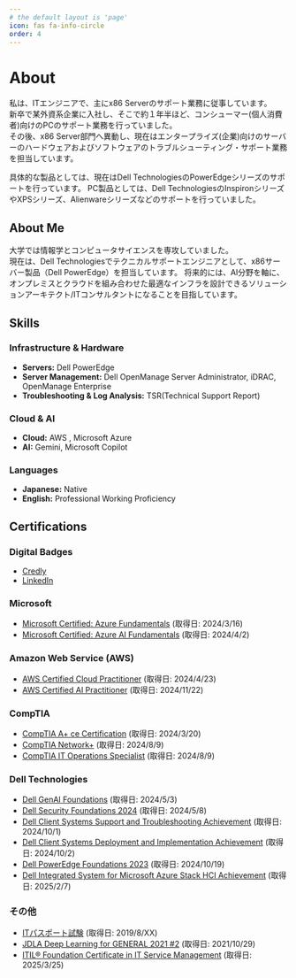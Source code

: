 ```yaml
---
# the default layout is 'page'
icon: fas fa-info-circle
order: 4
---
```


# About

私は、ITエンジニアで、主にx86 Serverのサポート業務に従事しています。\
新卒で某外資系企業に入社し、そこで約１年半ほど、コンシューマー(個人消費者)向けのPCのサポート業務を行っていました。\
その後、x86 Server部門へ異動し、現在はエンタープライズ(企業)向けのサーバーのハードウェアおよびソフトウェアのトラブルシューティング・サポート業務を担当しています。

具体的な製品としては、現在はDell TechnologiesのPowerEdgeシリーズのサポートを行っています。
PC製品としては、Dell TechnologiesのInspironシリーズやXPSシリーズ、Alienwareシリーズなどのサポートを行っていました。

## About Me

大学では情報学とコンピュータサイエンスを専攻していました。\
現在は、Dell Technologiesでテクニカルサポートエンジニアとして、x86サーバー製品（Dell PowerEdge）を担当しています。
将来的には、AI分野を軸に、オンプレミスとクラウドを組み合わせた最適なインフラを設計できるソリューションアーキテクト/ITコンサルタントになることを目指しています。

## Skills

### Infrastructure & Hardware
- **Servers:** Dell PowerEdge 
- **Server Management:** Dell OpenManage Server Administrator, iDRAC, OpenManage Enterprise
- **Troubleshooting & Log Analysis:** TSR(Technical Support Report)

### Cloud & AI
- **Cloud:** AWS , Microsoft Azure
- **AI:** Gemini, Microsoft Copilot

### Languages
- **Japanese:** Native 
- **English:** Professional Working Proficiency 

## Certifications

### Digital Badges
* [Credly](https://www.credly.com/users/shoma-8uma)
* [LinkedIn](https://www.linkedin.com/in/shoma8uma)

### Microsoft
* [Microsoft Certified: Azure Fundamentals](https://learn.microsoft.com/ja-jp/credentials/certifications/azure-fundamentals/?practice-assessment-type=certification) (取得日: 2024/3/16)
* [Microsoft Certified: Azure AI Fundamentals](https://learn.microsoft.com/ja-jp/credentials/certifications/azure-ai-fundamentals/?practice-assessment-type=certification) (取得日: 2024/4/2)

### Amazon Web Service (AWS)
* [AWS Certified Cloud Practitioner](https://aws.amazon.com/certification/certified-cloud-practitioner/) (取得日: 2024/4/23)
* [AWS Certified AI Practitioner](https://aws.amazon.com/certification/certified-ai-practitioner/) (取得日: 2024/11/22)

### CompTIA
* [CompTIA A+ ce Certification](https://www.comptia.org/certifications/a) (取得日: 2024/3/20)
* [CompTIA Network+](https://www.comptia.org/certifications/network) (取得日: 2024/8/9)
* [CompTIA IT Operations Specialist](https://development-comptiawebsite.azurewebsites.net/certifications/which-certification/stackable-certifications) (取得日: 2024/8/9)

### Dell Technologies
* [Dell GenAI Foundations](https://learning.dell.com/content/dell/ja-jp/home/certification-overview/available-exams/gen-ai-foundations.html) (取得日: 2024/5/3)
* [Dell Security Foundations 2024](https://learning.dell.com/content/dell/ja-jp/home/certification-overview/available-exams/security-foundations.html) (取得日: 2024/5/8)
* [Dell Client Systems Support and Troubleshooting Achievement](https://learning.dell.com/content/dell/ja-jp/home/certification-overview/available-exams/dell-client-systems-support-and-troubleshooting-.html) (取得日: 2024/10/1)
* [Dell Client Systems Deployment and Implementation Achievement](https://learning.dell.com/content/dell/en-us/home/certification-overview/available-exams/dell-client-systems-deployment-and-implementation-achievement.html) (取得日: 2024/10/2)
* [Dell PowerEdge Foundations 2023](https://learning.dell.com/content/dell/en-us/home/certification-overview/available-exams/poweredge-foundations-v2.html) (取得日: 2024/10/19)
* [Dell Integrated System for Microsoft Azure Stack HCI Achievement](https://learning.dell.com/content/dell/en-us/home/certification-overview/available-exams/dell-integrated-system-for-microsoft-azure-stack-hci.html) (取得日: 2025/2/7)

### その他
* [ITパスポート試験](https://www.ipa.go.jp/shiken/kubun/ip.html) (取得日: 2019/8/XX)
* [JDLA Deep Learning for GENERAL 2021 #2](https://www.jdla.org/certificate/general/) (取得日: 2021/10/29)
* [ITIL® Foundation Certificate in IT Service Management](https://www.peoplecert.org/browse-certifications/it-governance-and-service-management/ITIL-1/itil-4-foundation-2565) (取得日: 2025/3/25)